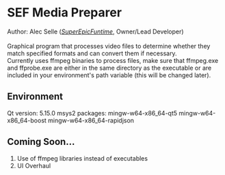 # SEF Media Preparer
Author: Alec Selle ([*SuperEpicFuntime*](https://superepicfuntime.com), Owner/Lead Developer)<br/><br/>
Graphical program that processes video files to determine whether they match specified formats and can convert them if necessary.<br/>
Currently uses ffmpeg binaries to process files, make sure that ffmpeg.exe and ffprobe.exe are either in the same directory as the executable or are included in your environment's path variable (this will be changed later).

## Environment
Qt version: 5.15.0
msys2 packages: mingw-w64-x86_64-qt5 mingw-w64-x86_64-boost mingw-w64-x86_64-rapidjson

## Coming Soon...
1. Use of ffmpeg libraries instead of executables
2. UI Overhaul
